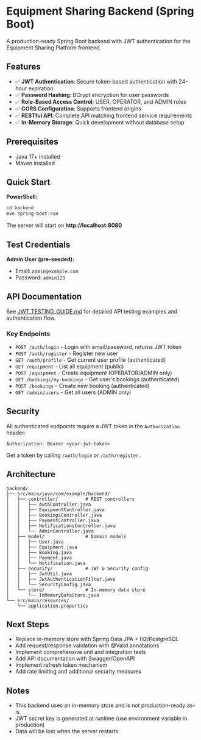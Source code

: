 # Equipment Sharing Backend (Spring Boot)

A production-ready Spring Boot backend with JWT authentication for the Equipment Sharing Platform frontend.

## Features

- ✅ **JWT Authentication**: Secure token-based authentication with 24-hour expiration
- ✅ **Password Hashing**: BCrypt encryption for user passwords
- ✅ **Role-Based Access Control**: USER, OPERATOR, and ADMIN roles
- ✅ **CORS Configuration**: Supports frontend origins
- ✅ **RESTful API**: Complete API matching frontend service requirements
- ✅ **In-Memory Storage**: Quick development without database setup

## Prerequisites

- Java 17+ installed
- Maven installed

## Quick Start

**PowerShell:**
```powershell
cd backend
mvn spring-boot:run
```

The server will start on **http://localhost:8080**

## Test Credentials

**Admin User (pre-seeded):**
- Email: `admin@example.com`
- Password: `admin123`

## API Documentation

See [JWT_TESTING_GUIDE.md](./JWT_TESTING_GUIDE.md) for detailed API testing examples and authentication flow.

### Key Endpoints

- `POST /auth/login` - Login with email/password, returns JWT token
- `POST /auth/register` - Register new user
- `GET /auth/profile` - Get current user profile (authenticated)
- `GET /equipment` - List all equipment (public)
- `POST /equipment` - Create equipment (OPERATOR/ADMIN only)
- `GET /bookings/my-bookings` - Get user's bookings (authenticated)
- `POST /bookings` - Create new booking (authenticated)
- `GET /admin/users` - Get all users (ADMIN only)

## Security

All authenticated endpoints require a JWT token in the `Authorization` header:

```
Authorization: Bearer <your-jwt-token>
```

Get a token by calling `/auth/login` or `/auth/register`.

## Architecture

```
backend/
├── src/main/java/com/example/backend/
│   ├── controller/          # REST controllers
│   │   ├── AuthController.java
│   │   ├── EquipmentController.java
│   │   ├── BookingsController.java
│   │   ├── PaymentController.java
│   │   ├── NotificationsController.java
│   │   └── AdminController.java
│   ├── model/               # Domain models
│   │   ├── User.java
│   │   ├── Equipment.java
│   │   ├── Booking.java
│   │   ├── Payment.java
│   │   └── Notification.java
│   ├── security/            # JWT & Security config
│   │   ├── JwtUtil.java
│   │   ├── JwtAuthenticationFilter.java
│   │   └── SecurityConfig.java
│   └── store/               # In-memory data store
│       └── InMemoryDataStore.java
└── src/main/resources/
    └── application.properties
```

## Next Steps

- Replace in-memory store with Spring Data JPA + H2/PostgreSQL
- Add request/response validation with @Valid annotations
- Implement comprehensive unit and integration tests
- Add API documentation with Swagger/OpenAPI
- Implement refresh token mechanism
- Add rate limiting and additional security measures

## Notes

- This backend uses an in-memory store and is not production-ready as-is
- JWT secret key is generated at runtime (use environment variable in production)
- Data will be lost when the server restarts

